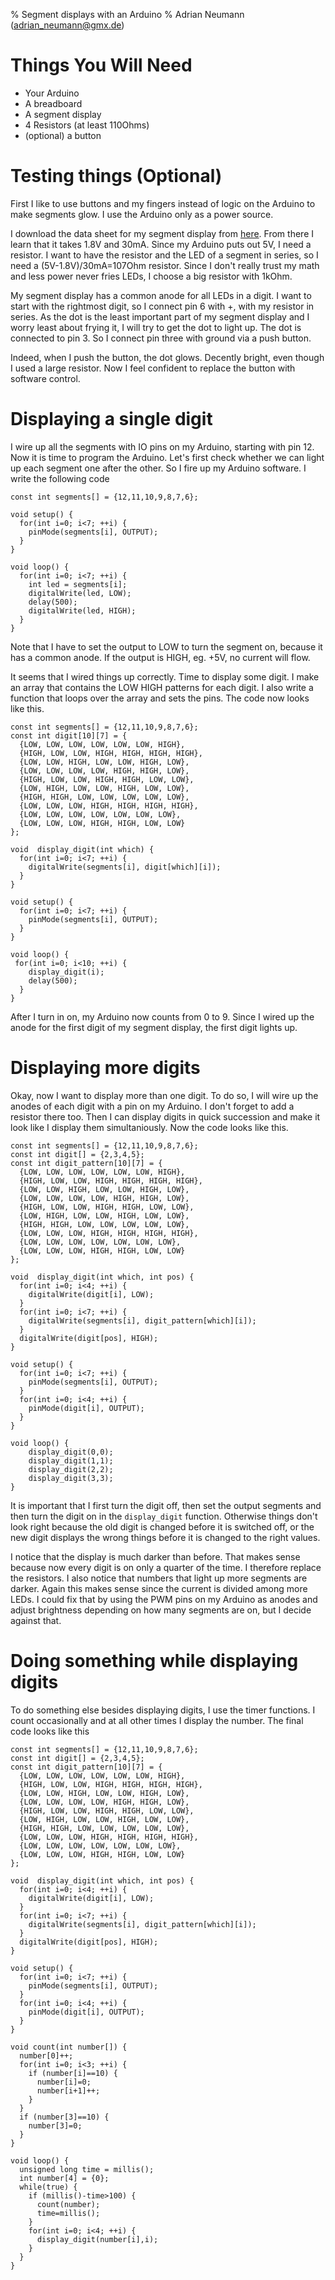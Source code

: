 % Segment displays with an Arduino
% Adrian Neumann (adrian_neumann@gmx.de)

Things You Will Need
====================

* Your Arduino
* A breadboard
* A segment display
* 4 Resistors (at least 110Ohms)
* (optional) a button

Testing things (Optional)
===================

First I like to use buttons and my fingers instead of logic on the Arduino to make segments glow. I use the Arduino only as a power source.

I download the data sheet for my segment display from [here](http://www.lumex.com/specs/LDQ-M516RI.pdf). From there I learn that it takes 1.8V and 30mA. Since my Arduino puts out 5V, I need a resistor. I want to have the resistor and the LED of a segment in series, so I need a (5V-1.8V)/30mA=107Ohm resistor. Since I don't really trust my math and less power never fries LEDs, I choose a big resistor with 1kOhm.

My segment display has a common anode for all LEDs in a digit. I want to start with the rightmost digit, so I connect pin 6 with +, with my resistor in series. As the dot is the least important part of my segment display and I worry least about frying it, I will try to get the dot to light up. The dot is connected to pin 3. So I connect pin three with ground via a push button.

Indeed, when I push the button, the dot glows. Decently bright, even though I used a large resistor. Now I feel confident to replace the button with software control.

Displaying a single digit
=========================

I wire up all the segments with IO pins on my Arduino, starting with pin 12. Now it is time to program the Arduino. Let's first check whether we can light up each segment one after the other. So I fire up my Arduino software. I write the following code

	const int segments[] = {12,11,10,9,8,7,6};

	void setup() {
	  for(int i=0; i<7; ++i) {
	    pinMode(segments[i], OUTPUT);
	  }
	}

	void loop() {
	  for(int i=0; i<7; ++i) {
	    int led = segments[i];
	    digitalWrite(led, LOW);
	    delay(500);
	    digitalWrite(led, HIGH);
	  }
	}

Note that I have to set the output to LOW to turn the segment on, because it has a common anode. If the output is HIGH, eg. +5V, no current will flow.

It seems that I wired things up correctly. Time to display some digit. I make an array that contains the LOW HIGH patterns for each digit. I also write a function that loops over the array and sets the pins. The code now looks like this.

	const int segments[] = {12,11,10,9,8,7,6};
	const int digit[10][7] = {
	  {LOW, LOW, LOW, LOW, LOW, LOW, HIGH},
	  {HIGH, LOW, LOW, HIGH, HIGH, HIGH, HIGH},
	  {LOW, LOW, HIGH, LOW, LOW, HIGH, LOW},
	  {LOW, LOW, LOW, LOW, HIGH, HIGH, LOW},
	  {HIGH, LOW, LOW, HIGH, HIGH, LOW, LOW},
	  {LOW, HIGH, LOW, LOW, HIGH, LOW, LOW},
	  {HIGH, HIGH, LOW, LOW, LOW, LOW, LOW},
	  {LOW, LOW, LOW, HIGH, HIGH, HIGH, HIGH},
	  {LOW, LOW, LOW, LOW, LOW, LOW, LOW},
	  {LOW, LOW, LOW, HIGH, HIGH, LOW, LOW}
	};

	void  display_digit(int which) {
	  for(int i=0; i<7; ++i) {
	    digitalWrite(segments[i], digit[which][i]);
	  }
	}

	void setup() {
	  for(int i=0; i<7; ++i) {
	    pinMode(segments[i], OUTPUT);
	  }
	}

	void loop() {
	 for(int i=0; i<10; ++i) {
	    display_digit(i);
	    delay(500);
	  } 
	}

After I turn in on, my Arduino now counts from 0 to 9. Since I wired up the anode for the first digit of my segment display, the first digit lights up.

Displaying more digits
======================

Okay, now I want to display more than one digit. To do so, I will wire up the anodes of each digit with a pin on my Arduino. I don't forget to add a resistor there too. Then I can display digits in quick succession and make it look like I display them simultaniously. Now the code looks like this.

	const int segments[] = {12,11,10,9,8,7,6};
	const int digit[] = {2,3,4,5};
	const int digit_pattern[10][7] = {
	  {LOW, LOW, LOW, LOW, LOW, LOW, HIGH},
	  {HIGH, LOW, LOW, HIGH, HIGH, HIGH, HIGH},
	  {LOW, LOW, HIGH, LOW, LOW, HIGH, LOW},
	  {LOW, LOW, LOW, LOW, HIGH, HIGH, LOW},
	  {HIGH, LOW, LOW, HIGH, HIGH, LOW, LOW},
	  {LOW, HIGH, LOW, LOW, HIGH, LOW, LOW},
	  {HIGH, HIGH, LOW, LOW, LOW, LOW, LOW},
	  {LOW, LOW, LOW, HIGH, HIGH, HIGH, HIGH},
	  {LOW, LOW, LOW, LOW, LOW, LOW, LOW},
	  {LOW, LOW, LOW, HIGH, HIGH, LOW, LOW}
	};

	void  display_digit(int which, int pos) {
	  for(int i=0; i<4; ++i) {
	    digitalWrite(digit[i], LOW);
	  }
	  for(int i=0; i<7; ++i) {
	    digitalWrite(segments[i], digit_pattern[which][i]);
	  }
	  digitalWrite(digit[pos], HIGH);
	}

	void setup() {
	  for(int i=0; i<7; ++i) {
	    pinMode(segments[i], OUTPUT);
	  }
	  for(int i=0; i<4; ++i) {
	    pinMode(digit[i], OUTPUT);
	  }
	}

	void loop() {
	    display_digit(0,0);
	    display_digit(1,1);
	    display_digit(2,2);
	    display_digit(3,3);
	}

It is important that I first turn the digit off, then set the output segments and then turn the digit on in the `display_digit` function. Otherwise things don't look right because the old digit is changed before it is switched off, or the new digit displays the wrong things before it is changed to the right values.

I notice that the display is much darker than before. That makes sense because now every digit is on only a quarter of the time. I therefore replace the resistors. I also notice that numbers that light up more segments are darker. Again this makes sense since the current is divided among more LEDs. I could fix that by using the PWM pins on my Arduino as anodes and adjust brightness depending on how many segments are on, but I decide against that.

Doing something while displaying digits
=======================================

To do something else besides displaying digits, I use the timer functions. I count occasionally and at all other times I display the number. The final code looks like this

	const int segments[] = {12,11,10,9,8,7,6};
	const int digit[] = {2,3,4,5};
	const int digit_pattern[10][7] = {
	  {LOW, LOW, LOW, LOW, LOW, LOW, HIGH},
	  {HIGH, LOW, LOW, HIGH, HIGH, HIGH, HIGH},
	  {LOW, LOW, HIGH, LOW, LOW, HIGH, LOW},
	  {LOW, LOW, LOW, LOW, HIGH, HIGH, LOW},
	  {HIGH, LOW, LOW, HIGH, HIGH, LOW, LOW},
	  {LOW, HIGH, LOW, LOW, HIGH, LOW, LOW},
	  {HIGH, HIGH, LOW, LOW, LOW, LOW, LOW},
	  {LOW, LOW, LOW, HIGH, HIGH, HIGH, HIGH},
	  {LOW, LOW, LOW, LOW, LOW, LOW, LOW},
	  {LOW, LOW, LOW, HIGH, HIGH, LOW, LOW}
	};

	void  display_digit(int which, int pos) {
	  for(int i=0; i<4; ++i) {
	    digitalWrite(digit[i], LOW);
	  }
	  for(int i=0; i<7; ++i) {
	    digitalWrite(segments[i], digit_pattern[which][i]);
	  }
	  digitalWrite(digit[pos], HIGH);
	}

	void setup() {
	  for(int i=0; i<7; ++i) {
	    pinMode(segments[i], OUTPUT);
	  }
	  for(int i=0; i<4; ++i) {
	    pinMode(digit[i], OUTPUT);
	  }
	}

	void count(int number[]) {
	  number[0]++;
	  for(int i=0; i<3; ++i) {
	    if (number[i]==10) {
	      number[i]=0;
	      number[i+1]++;
	    }
	  }
	  if (number[3]==10) {
	    number[3]=0;
	  }
	}

	void loop() {
	  unsigned long time = millis();
	  int number[4] = {0};
	  while(true) {
	    if (millis()-time>100) {
	      count(number);
	      time=millis();
	    }
	    for(int i=0; i<4; ++i) {
	      display_digit(number[i],i);
	    }
	  }
	}